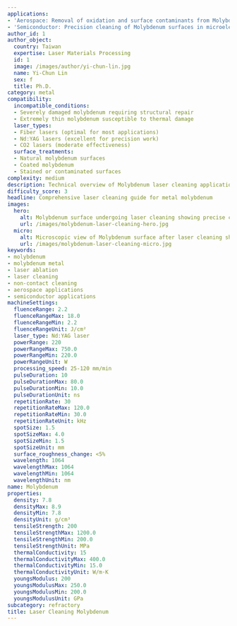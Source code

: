 ```yaml
---
applications:
- 'Aerospace: Removal of oxidation and surface contaminants from Molybdenum components'
- 'Semiconductor: Precision cleaning of Molybdenum surfaces in microelectronics manufacturing'
author_id: 1
author_object:
  country: Taiwan
  expertise: Laser Materials Processing
  id: 1
  image: /images/author/yi-chun-lin.jpg
  name: Yi-Chun Lin
  sex: f
  title: Ph.D.
category: metal
compatibility:
  incompatible_conditions:
  - Severely damaged molybdenum requiring structural repair
  - Extremely thin molybdenum susceptible to thermal damage
  laser_types:
  - Fiber lasers (optimal for most applications)
  - Nd:YAG lasers (excellent for precision work)
  - CO2 lasers (moderate effectiveness)
  surface_treatments:
  - Natural molybdenum surfaces
  - Coated molybdenum
  - Stained or contaminated surfaces
complexity: medium
description: Technical overview of Molybdenum laser cleaning applications and parameters
difficulty_score: 3
headline: Comprehensive laser cleaning guide for metal molybdenum
images:
  hero:
    alt: Molybdenum surface undergoing laser cleaning showing precise contamination removal
    url: /images/molybdenum-laser-cleaning-hero.jpg
  micro:
    alt: Microscopic view of Molybdenum surface after laser cleaning showing detailed surface structure
    url: /images/molybdenum-laser-cleaning-micro.jpg
keywords:
- molybdenum
- molybdenum metal
- laser ablation
- laser cleaning
- non-contact cleaning
- aerospace applications
- semiconductor applications
machineSettings:
  fluenceRange: 2.2
  fluenceRangeMax: 18.0
  fluenceRangeMin: 2.2
  fluenceRangeUnit: J/cm²
  laser_type: Nd:YAG laser
  powerRange: 220
  powerRangeMax: 750.0
  powerRangeMin: 220.0
  powerRangeUnit: W
  processing_speed: 25-120 mm/min
  pulseDuration: 10
  pulseDurationMax: 80.0
  pulseDurationMin: 10.0
  pulseDurationUnit: ns
  repetitionRate: 30
  repetitionRateMax: 120.0
  repetitionRateMin: 30.0
  repetitionRateUnit: kHz
  spotSize: 1.5
  spotSizeMax: 4.0
  spotSizeMin: 1.5
  spotSizeUnit: mm
  surface_roughness_change: <5%
  wavelength: 1064
  wavelengthMax: 1064
  wavelengthMin: 1064
  wavelengthUnit: nm
name: Molybdenum
properties:
  density: 7.8
  densityMax: 8.9
  densityMin: 7.8
  densityUnit: g/cm³
  tensileStrength: 200
  tensileStrengthMax: 1200.0
  tensileStrengthMin: 200.0
  tensileStrengthUnit: MPa
  thermalConductivity: 15
  thermalConductivityMax: 400.0
  thermalConductivityMin: 15.0
  thermalConductivityUnit: W/m·K
  youngsModulus: 200
  youngsModulusMax: 250.0
  youngsModulusMin: 200.0
  youngsModulusUnit: GPa
subcategory: refractory
title: Laser Cleaning Molybdenum
---
```

